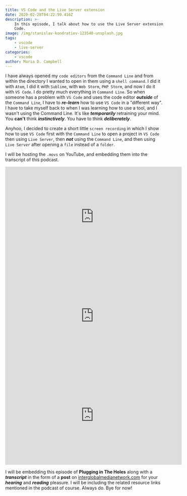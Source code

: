 ```yaml
---
title: VS Code and the Live Server extension
date: 2020-02-28T04:22:59.416Z
description: >-
    In this episode, I talk about how to use the Live Server extension for VS
    Code.
image: /img/stanislav-kondratiev-123540-unsplash.jpg
tags:
    - vscode
    - live-server
categories:
    - vscode
author: Maria D. Campbell
---
```


I have always opened my `code editors` from the `Command Line` and from within
the directory I wanted to open in them using a `shell command`. I did it with
`Atom`, I did it with `Sublime`, with `Web Storm`, `PHP Storm`, and now I do it
with `VS Code`. I do pretty much everything in `Command Line`. So when someone
has a problem with `VS Code` and uses the code editor _**outside**_ of the
`Command Line`, I have to _**re-learn**_ how to use `VS Code` in a "different
way". I have to take myself back to when I was learning how to use a tool, and I
wasn't using the Command Line. It's like _**temporarily**_ retraining your mind.
You **can't** think _**instinctively**_. You have to think _**deliberately**_.

Anyhoo, I decided to create a short little `screen recording` in which I show
how to use `VS Code` first with the `Command Line` to open a project in
`VS Code` then using `Live Server`, then _**not**_ using the `Command Line`, and
then using `Live Server` after opening a `file` instead of a `folder`.

I will be hosting the `.movs` on YouTube, and embedding them into the transcript
of this podcast.

<iframe width="560" height="315" src="https://www.youtube.com/embed/YwhdDMT_dFU" frameBorder="0" allow="accelerometer; autoplay; encrypted-media; gyroscope; picture-in-picture" title="Opening VS Code with a shell command from within a folder in Terminal" allowFullScreen></iframe>

<iframe width="560" height="315" src="https://www.youtube.com/embed/TisNvwkW1aI" frameBorder="0" allow="accelerometer; autoplay; encrypted-media; gyroscope; picture-in-picture" title="Opening VS Code via open folder" allowFullScreen></iframe>

<iframe width="560" height="315" src="https://www.youtube.com/embed/906ebkHmHsI" frameBorder="0" allow="accelerometer; autoplay; encrypted-media; gyroscope; picture-in-picture" title="Opening a file with VS Code" allowFullScreen></iframe>

I will be embedding this episode of **Plugging in The Holes** along with a
_**transcript**_ in the form of a **post** on
[interglobalmedianetwork.com](https://www.interglobalmedianetwork.com/) for your
_**hearing**_ and _**reading**_ pleasure. I will be including the related
resource links mentioned in the podcast of course. Always do. Bye for now!

